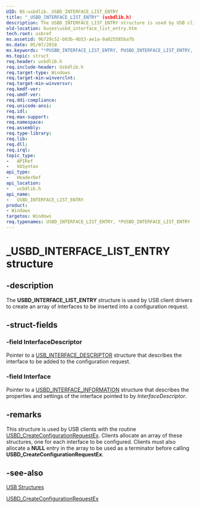 ```yaml
---
UID: NS:usbdlib._USBD_INTERFACE_LIST_ENTRY
title: "_USBD_INTERFACE_LIST_ENTRY" (usbdlib.h)
description: The USBD_INTERFACE_LIST_ENTRY structure is used by USB client drivers to create an array of interfaces to be inserted into a configuration request.
old-location: buses\usbd_interface_list_entry.htm
tech.root: usbref
ms.assetid: 9b729c52-b03b-4b53-ae1a-9a025585ba7b
ms.date: 05/07/2018
ms.keywords: "*PUSBD_INTERFACE_LIST_ENTRY, PUSBD_INTERFACE_LIST_ENTRY, PUSBD_INTERFACE_LIST_ENTRY structure pointer [Buses], USBD_INTERFACE_LIST_ENTRY, USBD_INTERFACE_LIST_ENTRY structure [Buses], _USBD_INTERFACE_LIST_ENTRY, buses.usbd_interface_list_entry, usbdlib/PUSBD_INTERFACE_LIST_ENTRY, usbdlib/USBD_INTERFACE_LIST_ENTRY, usbstrct_f42a04be-c6c2-44c6-ae18-725929020420.xml"
ms.topic: struct
req.header: usbdlib.h
req.include-header: Usbdlib.h
req.target-type: Windows
req.target-min-winverclnt: 
req.target-min-winversvr: 
req.kmdf-ver: 
req.umdf-ver: 
req.ddi-compliance: 
req.unicode-ansi: 
req.idl: 
req.max-support: 
req.namespace: 
req.assembly: 
req.type-library: 
req.lib: 
req.dll: 
req.irql: 
topic_type:
-	APIRef
-	kbSyntax
api_type:
-	HeaderDef
api_location:
-	usbdlib.h
api_name:
-	USBD_INTERFACE_LIST_ENTRY
product:
- Windows
targetos: Windows
req.typenames: USBD_INTERFACE_LIST_ENTRY, *PUSBD_INTERFACE_LIST_ENTRY
---
```


# _USBD_INTERFACE_LIST_ENTRY structure


## -description


The <b>USBD_INTERFACE_LIST_ENTRY</b> structure is used by USB client drivers to create an array of interfaces to be inserted into a configuration request.


## -struct-fields




### -field InterfaceDescriptor

Pointer to a <a href="https://msdn.microsoft.com/library/windows/hardware/ff540065">USB_INTERFACE_DESCRIPTOR</a> structure that describes the interface to be added to the configuration request.


### -field Interface

Pointer to a <a href="https://msdn.microsoft.com/library/windows/hardware/ff539068">USBD_INTERFACE_INFORMATION</a> structure that describes the properties and settings of the interface pointed to by <i>InterfaceDescriptor</i>.


## -remarks



This structure is used by USB clients with the routine <a href="https://msdn.microsoft.com/library/windows/hardware/ff539029">USBD_CreateConfigurationRequestEx</a>. Clients allocate an array of these structures, one for each interface to be configured. Clients must also allocate a <b>NULL</b> entry in the array to be used as a terminator before calling <b>USBD_CreateConfigurationRequestEx</b>.




## -see-also




<a href="https://msdn.microsoft.com/library/windows/hardware/ff540160">USB Structures</a>



<a href="https://msdn.microsoft.com/library/windows/hardware/ff539029">USBD_CreateConfigurationRequestEx</a>
 

 

